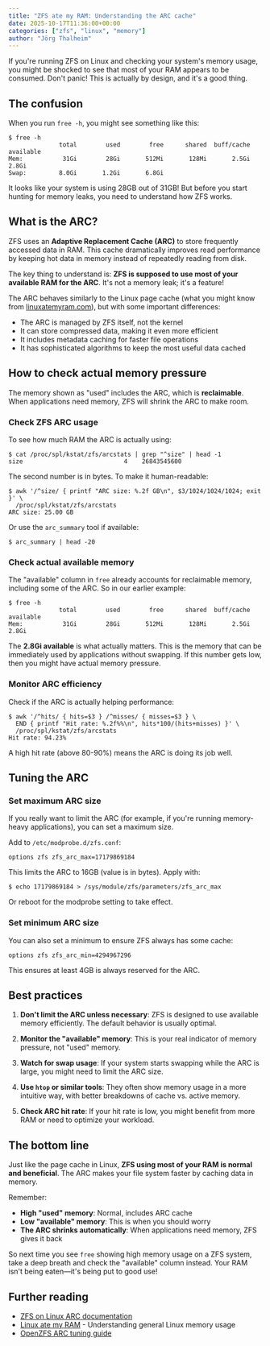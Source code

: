 ```yaml
---
title: "ZFS ate my RAM: Understanding the ARC cache"
date: 2025-10-17T11:36:00+00:00
categories: ["zfs", "linux", "memory"]
author: "Jörg Thalheim"
---
```


If you're running ZFS on Linux and checking your system's memory usage, you
might be shocked to see that most of your RAM appears to be consumed. Don't
panic! This is actually by design, and it's a good thing.

## The confusion

When you run `free -h`, you might see something like this:

```console
$ free -h
              total        used        free      shared  buff/cache   available
Mem:           31Gi        28Gi       512Mi       128Mi       2.5Gi       2.8Gi
Swap:         8.0Gi       1.2Gi       6.8Gi
```

It looks like your system is using 28GB out of 31GB! But before you start
hunting for memory leaks, you need to understand how ZFS works.

## What is the ARC?

ZFS uses an **Adaptive Replacement Cache (ARC)** to store frequently accessed
data in RAM. This cache dramatically improves read performance by keeping hot
data in memory instead of repeatedly reading from disk.

The key thing to understand is: **ZFS is supposed to use most of your available
RAM for the ARC**. It's not a memory leak; it's a feature!

The ARC behaves similarly to the Linux page cache (what you might know from
[linuxatemyram.com](https://www.linuxatemyram.com/)), but with some important
differences:

- The ARC is managed by ZFS itself, not the kernel
- It can store compressed data, making it even more efficient
- It includes metadata caching for faster file operations
- It has sophisticated algorithms to keep the most useful data cached

## How to check actual memory pressure

The memory shown as "used" includes the ARC, which is **reclaimable**. When
applications need memory, ZFS will shrink the ARC to make room.

### Check ZFS ARC usage

To see how much RAM the ARC is actually using:

```console
$ cat /proc/spl/kstat/zfs/arcstats | grep "^size" | head -1
size                            4    26843545600
```

The second number is in bytes. To make it human-readable:

```console
$ awk '/^size/ { printf "ARC size: %.2f GB\n", $3/1024/1024/1024; exit }' \
  /proc/spl/kstat/zfs/arcstats
ARC size: 25.00 GB
```

Or use the `arc_summary` tool if available:

```console
$ arc_summary | head -20
```

### Check actual available memory

The "available" column in `free` already accounts for reclaimable memory,
including some of the ARC. So in our earlier example:

```console
$ free -h
              total        used        free      shared  buff/cache   available
Mem:           31Gi        28Gi       512Mi       128Mi       2.5Gi       2.8Gi
```

The **2.8Gi available** is what actually matters. This is the memory that can be
immediately used by applications without swapping. If this number gets low, then
you might have actual memory pressure.

### Monitor ARC efficiency

Check if the ARC is actually helping performance:

```console
$ awk '/^hits/ { hits=$3 } /^misses/ { misses=$3 } \
  END { printf "Hit rate: %.2f%%\n", hits*100/(hits+misses) }' \
  /proc/spl/kstat/zfs/arcstats
Hit rate: 94.23%
```

A high hit rate (above 80-90%) means the ARC is doing its job well.

## Tuning the ARC

### Set maximum ARC size

If you really want to limit the ARC (for example, if you're running memory-heavy
applications), you can set a maximum size.

Add to `/etc/modprobe.d/zfs.conf`:

```
options zfs zfs_arc_max=17179869184
```

This limits the ARC to 16GB (value is in bytes). Apply with:

```console
$ echo 17179869184 > /sys/module/zfs/parameters/zfs_arc_max
```

Or reboot for the modprobe setting to take effect.

### Set minimum ARC size

You can also set a minimum to ensure ZFS always has some cache:

```
options zfs zfs_arc_min=4294967296
```

This ensures at least 4GB is always reserved for the ARC.

## Best practices

1. **Don't limit the ARC unless necessary**: ZFS is designed to use available
   memory efficiently. The default behavior is usually optimal.

2. **Monitor the "available" memory**: This is your real indicator of memory
   pressure, not "used" memory.

3. **Watch for swap usage**: If your system starts swapping while the ARC is
   large, you might need to limit the ARC size.

4. **Use `htop` or similar tools**: They often show memory usage in a more
   intuitive way, with better breakdowns of cache vs. active memory.

5. **Check ARC hit rate**: If your hit rate is low, you might benefit from more
   RAM or need to optimize your workload.

## The bottom line

Just like the page cache in Linux, **ZFS using most of your RAM is normal and
beneficial**. The ARC makes your file system faster by caching data in memory.

Remember:

- **High "used" memory**: Normal, includes ARC cache
- **Low "available" memory**: This is when you should worry
- **The ARC shrinks automatically**: When applications need memory, ZFS gives it
  back

So next time you see `free` showing high memory usage on a ZFS system, take a
deep breath and check the "available" column instead. Your RAM isn't being
eaten—it's being put to good use!

## Further reading

- [ZFS on Linux ARC documentation](https://openzfs.github.io/openzfs-docs/Performance%20and%20Tuning/Module%20Parameters.html#arc)
- [Linux ate my RAM](https://www.linuxatemyram.com/) - Understanding general Linux memory usage
- [OpenZFS ARC tuning guide](https://wiki.freebsd.org/ZFSTuningGuide#ARC)
